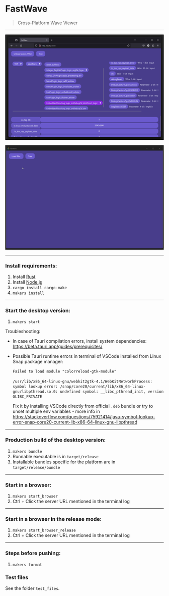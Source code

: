 # FastWave
> Cross-Platform Wave Viewer 

---

<p align="center">
  <img width="800" src="docs/screenshot_firefox.png" alt="fastwave_screenshot_firefox" />
</p>

<p align="center">
  <img width="800" src="docs/video_desktop.gif" alt="fastwave_video_desktop" />
</p>

---

### Install requirements:

1. Install [Rust](https://www.rust-lang.org/tools/install)
2. Install [Node.js](https://nodejs.org/)
3. `cargo install cargo-make`
4. `makers install`

___

### Start the desktop version:

1. `makers start`

Troubleshooting:
- In case of Tauri compilation errors, install system dependencies: https://beta.tauri.app/guides/prerequisites/

- Possible Tauri runtime errors in terminal of VSCode installed from Linux Snap package manager:
    ```
    Failed to load module "colorreload-gtk-module"

    /usr/lib/x86_64-linux-gnu/webkit2gtk-4.1/WebKitNetworkProcess: symbol lookup error: /snap/core20/current/lib/x86_64-linux-gnu/libpthread.so.0: undefined symbol: __libc_pthread_init, version GLIBC_PRIVATE
    ```
    Fix it by installing VSCode directly from official `.deb` bundle or try to unset multiple env variables - more info in https://stackoverflow.com/questions/75921414/java-symbol-lookup-error-snap-core20-current-lib-x86-64-linux-gnu-libpthread

---

### Production build of the desktop version:

1. `makers bundle`
2. Runnable executable is in `target/release`
3. Installable bundles specific for the platform are in `target/release/bundle`

---

### Start in a browser:

1. `makers start_browser`
2. Ctrl + Click the server URL mentioned in the terminal log 

---

### Start in a browser in the release mode:

1. `makers start_browser_release`
2. Ctrl + Click the server URL mentioned in the terminal log 

---

### Steps before pushing:

1. `makers format`



### Test files

See the folder `test_files`.
